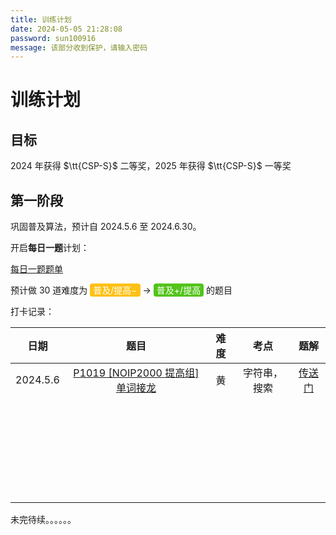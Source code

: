 ```yaml
---
title: 训练计划
date: 2024-05-05 21:28:08
password: sun100916
message: 该部分收到保护，请输入密码
---
```


# 训练计划
## 目标

2024 年获得 $\tt{CSP-S}$  二等奖，2025 年获得 $\tt{CSP-S}$  一等奖

## 第一阶段

巩固普及算法，预计自 2024.5.6 至 2024.6.30。

开启**每日一题**计划：

[每日一题题单](https://www.luogu.com.cn/training/510243)

<!DOCTYPE html>
<html lang="en">
<head>
    <meta charset="UTF-8">
    <meta name="viewport" content="width=device-width, initial-scale=1.0">
    <title>Markdown to HTML</title>
    <style>
        .yellow-bg {
            background-color: #ffc116;
            color: white;
        }
        .green-bg {
            background-color: #52C41A;
            color: white;
        }
        .color-box {
            padding: 2px 5px;
            border-radius: 4px;
        }
    </style>
</head>
<body>
    <p>
         预计做 30 道难度为
        <span class="color-box yellow-bg">普及/提高−</span>
        <span>&rarr;</span>
        <span class="color-box green-bg">普及+/提高</span>
        的题目
    </p>
</body>
</html>

打卡记录：

|   日期   |                             题目                             | 难度 |     考点     |                         题解                         |
| :------: | :----------------------------------------------------------: | :--: | :----------: | :--------------------------------------------------: |
| 2024.5.6 | [P1019 [NOIP2000 提高组] 单词接龙](https://www.luogu.com.cn/problem/P1019) |  黄  | 字符串，搜索 | [传送门](https://blog.jiuci.top/posts/7d0f9a53.html) |
|          |                                                              |      |              |                                                      |
|          |                                                              |      |              |                                                      |
|          |                                                              |      |              |                                                      |
|          |                                                              |      |              |                                                      |
|          |                                                              |      |              |                                                      |
|          |                                                              |      |              |                                                      |
|          |                                                              |      |              |                                                      |
|          |                                                              |      |              |                                                      |
|          |                                                              |      |              |                                                      |
|          |                                                              |      |              |                                                      |
|          |                                                              |      |              |                                                      |
|          |                                                              |      |              |                                                      |
|          |                                                              |      |              |                                                      |
|          |                                                              |      |              |                                                      |
|          |                                                              |      |              |                                                      |
|          |                                                              |      |              |                                                      |
|          |                                                              |      |              |                                                      |
|          |                                                              |      |              |                                                      |
|          |                                                              |      |              |                                                      |
|          |                                                              |      |              |                                                      |
|          |                                                              |      |              |                                                      |
|          |                                                              |      |              |                                                      |
|          |                                                              |      |              |                                                      |
|          |                                                              |      |              |                                                      |
|          |                                                              |      |              |                                                      |
|          |                                                              |      |              |                                                      |
|          |                                                              |      |              |                                                      |
|          |                                                              |      |              |                                                      |



未完待续。。。。。。